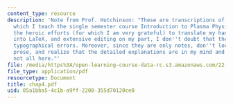 ```yaml
---
content_type: resource
description: 'Note from Prof. Hutchinson: "These are transcriptions of the notes from
  which I teach the single semester course Introduction to Plasma Physics. Despite
  the heroic efforts (for which I am very grateful) to translate my hand-written materials
  into LaTeX, and extensive editing on my part, I don''t doubt that there are many
  typographical errors. Moreover, since they are only notes, don''t look for limpid
  prose, and realize that the detailed explanations are in my mind and orally in class,
  not all here."'
file: /media/https%3A/open-learning-course-data-rc.s3.amazonaws.com/22-611j-introduction-to-plasma-physics-i-fall-2003/05a1bba54c1ba9ff2208355d70120ce0_chap4.pdf
file_type: application/pdf
resourcetype: Document
title: chap4.pdf
uid: 05a1bba5-4c1b-a9ff-2208-355d70120ce0
---
```

